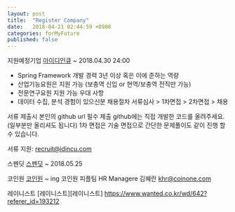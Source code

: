```yaml
---
layout: post
title:  "Register Company"
date:   2018-04-21 02:44:59 +0900
categories: forMyFuture
published: false
---
```

지원예정기업
[아이디인큐][아이디인큐] ~  2018.04.30 24:00


- Spring Framework 개발 경력 3년 이상 혹은 이에 준하는 역량
- 산업기능요원은 지원 가능 (보충역 신입 or 현역/보충역 전직만 가능)
- 전문연구요원 지원 가능
우대 사항
- 데이터 수집, 분석 경험이 있으신분
채용절차
서류심사 > 1차면접 > 2차면접 > 채용

서류 제출시 본인의 github url 필수 제출
github에는 직접 개발한 코드를 올려주세요. (일부분만 올리셔도 됩니다)
1차 면접은 기술 면접으로 간단한 문제풀이도 같이 진행 할 수 있습니다.

서류 지원: recruit@idincu.com

스펜딧
[스펜딧][스펜딧] ~ 2018.05.25

코인원
[코인원][코인원] ~ ing 코인원 피플팀 HR Managere 김혜란 khr@coinone.com

레이니스트
[레이니스트][레이니스트]
https://www.wanted.co.kr/wd/642?referer_id=193212

[아이디인큐]: https://www.jobplanet.co.kr/companies/68173/info/%EC%95%84%EC%9D%B4%EB%94%94%EC%9D%B8%ED%81%90
[스펜딧]:
https://www.rocketpunch.com/jobs/40003/Back-end-%EA%B0%9C%EB%B0%9C%EC%9E%90-%EC%B1%84%EC%9A%A9-%EA%B3%B5%EA%B3%A0%EC%A3%BC-3%EC%9D%BC-%EC%B6%9C%EA%B7%BC-2%EC%9D%BC-%EC%9B%90%EA%B2%A9-%EA%B7%BC%EB%AC%B4-%EA%B0%80%EB%8A%A5?utm_source=notification&utm_medium=email&utm_campaign=recommend_jobhunt&utm_content=view_job
[코인원]:
https://coinonecorp.com/recruit/11/
[jekyll-gh]:   https://github.com/jekyll/jekyll
[jekyll-talk]: https://talk.jekyllrb.com/

